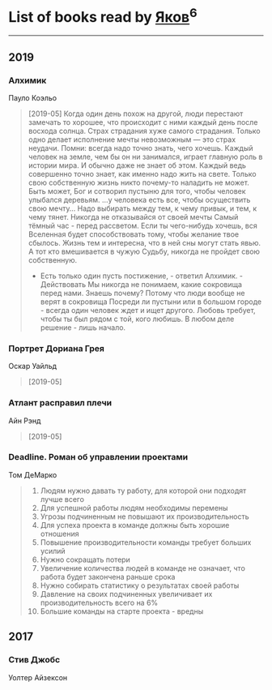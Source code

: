 # List of books read by [Яков](https://plus.google.com/u/0/117277044284589498872/)<sup>6</sup>
---

## 2019

### Алхимик
Пауло Коэльо
> [2019-05] Когда один день похож на другой, люди перестают замечать то хорошее, что происходит с ними каждый день после восхода солнца. 
> Страх страдания хуже самого страдания. 
> Только одно делает исполнение мечты невозможным — это страх неудачи. 
> Помни: всегда надо точно знать, чего хочешь. 
> Каждый человек на земле, чем бы он ни занимался, играет главную роль в истории мира. И обычно даже не знает об этом. 
> Каждый ведь совершенно точно знает, как именно надо жить на свете. Только свою собственную жизнь никто почему-то наладить не может. 
> Быть может, Бог и сотворил пустыню для того, чтобы человек улыбался деревьям. 
> …у человека есть все, чтобы осуществить свою мечту… 
> Надо выбирать между тем, к чему привык, и тем, к чему тянет. 
> Никогда не отказывайся от своей мечты 
> Самый тёмный час - перед рассветом. 
> Если ты чего-нибудь хочешь, вся Вселенная будет способствовать тому, чтобы желание твое сбылось. 
> Жизнь тем и интересна, что в ней сны могут стать явью. 
> А тот кто вмешивается в чужую Судьбу, никогда не пройдет свою собственную. 
> - Есть только один пусть постижение, - ответил Алхимик. - Действовать
> Мы никогда не понимаем, какие сокровища перед нами. Знаешь почему? Потому что люди вообще не верят в сокровища
> Посреди ли пустыни или в большом городе - всегда один человек ждет и ищет другого. 
> Любовь требует, чтобы ты был рядом с той, кого любишь. 
> В любом деле решение - лишь начало.


### Портрет Дориана Грея
Оскар Уайльд
> [2019-05] 


### Атлант расправил плечи
Айн Рэнд
> [2019-05] 


### Deadline. Роман об управлении проектами
Том ДеМарко
> 1. Людям нужно давать ту работу, для которой они подходят лучше всего
> 2. Для успешной работы людям необходимы перемены
> 3. Угрозы подчиненным не повышают их производительность
> 4. Для успеха проекта в команде должны быть хорошие отношения
> 5. Повышение производительности команды требует больших усилий
> 6. Нужно сокращать потери
> 7. Увеличение количества людей в команде не означает, что работа будет закончена раньше срока
> 8. Нужно собирать статистику о результатах своей работы
> 9. Давление на своих подчиненных увеличивает их производительность всего на 6%
> 10. Большие команды на старте проекта - вредны





## 2017

### Стив Джобс
Уолтер Айзексон



